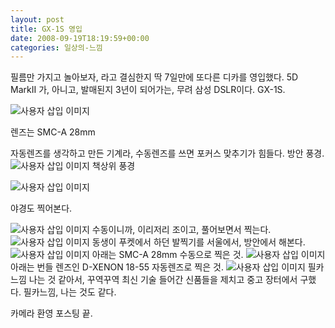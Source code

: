 ```yaml
---
layout: post
title: GX-1S 영입
date: 2008-09-19T18:19:59+00:00
categories: 일상의-느낌
---
```

필름만 가지고 놀아보자, 라고 결심한지 딱 7일만에 또다른 디카를 영입했다. 5D MarkII 가, 아니고, 발매된지 3년이 되어가는, 무려 삼성 DSLR이다. GX-1S.

<img class="aligncenter" src="http://jinto.pe.kr/wp-content/uploads/1/jk240000000000.jpg" alt="사용자 삽입 이미지" />

렌즈는 SMC-A 28mm

자동렌즈를 생각하고 만든 기계라, 수동렌즈를 쓰면 포커스 맞추기가 힘들다.
방안 풍경.
<img class="aligncenter" src="http://jinto.pe.kr/wp-content/uploads/1/ik160000000003.jpg" alt="사용자 삽입 이미지" />
책상위 풍경

<img class="aligncenter" src="http://jinto.pe.kr/wp-content/uploads/1/hk190000000002.jpg" alt="사용자 삽입 이미지" />

야경도 찍어본다.

<img class="aligncenter" src="http://jinto.pe.kr/wp-content/uploads/1/hk190000000003.jpg" alt="사용자 삽입 이미지" />
수동이니까, 이리저리 조이고, 풀어보면서 찍는다.
<img class="aligncenter" src="http://jinto.pe.kr/wp-content/uploads/1/jk240000000001.jpg" alt="사용자 삽입 이미지" />
동생이 푸켓에서 하던 발찍기를 서울에서, 방안에서 해본다.

<img class="aligncenter" src="http://jinto.pe.kr/wp-content/uploads/1/hk190000000004.jpg" alt="사용자 삽입 이미지" />
아래는 SMC-A 28mm 수동으로 찍은 것.
<img class="aligncenter" src="http://jinto.pe.kr/wp-content/uploads/1/jk240000000002.jpg" alt="사용자 삽입 이미지" />
아래는 번들 렌즈인 D-XENON 18-55 자동렌즈로 찍은 것.
<img class="aligncenter" src="http://jinto.pe.kr/wp-content/uploads/1/ik160000000000.jpg" alt="사용자 삽입 이미지" />
필카느낌 나는 것 같아서, 꾸역꾸역 최신 기술 들어간 신품들을 제치고 중고 장터에서 구했다. 필카느낌, 나는 것도 같다.

카메라 환영 포스팅 끝.
